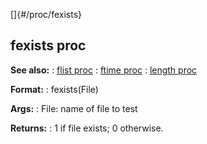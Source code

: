 []{#/proc/fexists}
## fexists proc
**See also:**
:   [flist proc](#/proc/flist)
:   [ftime proc](#/proc/ftime)
:   [length proc](#/proc/length)
<!-- -->
**Format:**
:   fexists(File)
<!-- -->
**Args:**
:   File: name of file to test
<!-- -->
**Returns:**
:   1 if file exists; 0 otherwise.